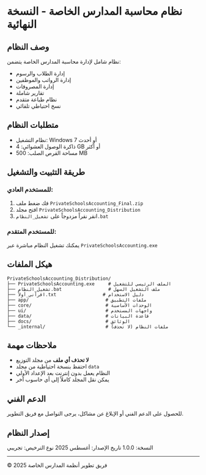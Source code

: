 # نظام محاسبة المدارس الخاصة - النسخة النهائية

## وصف النظام
نظام شامل لإدارة محاسبة المدارس الخاصة يتضمن:
- إدارة الطلاب والرسوم
- إدارة الرواتب والموظفين
- إدارة المصروفات
- تقارير شاملة
- نظام طباعة متقدم
- نسخ احتياطي تلقائي

## متطلبات النظام
- نظام التشغيل: Windows 7 أو أحدث
- ذاكرة الوصول العشوائي: 4 GB أو أكثر
- مساحة القرص الصلب: 500 MB

## طريقة التثبيت والتشغيل

### للمستخدم العادي:
1. فك ضغط ملف `PrivateSchoolsAccounting_Final.zip`
2. افتح مجلد `PrivateSchoolsAccounting_Distribution`
3. انقر نقراً مزدوجاً على `تشغيل_النظام.bat`

### للمستخدم المتقدم:
يمكنك تشغيل النظام مباشرة عبر `PrivateSchoolsAccounting.exe`

## هيكل الملفات
```
PrivateSchoolsAccounting_Distribution/
├── PrivateSchoolsAccounting.exe     # الملف الرئيسي للتشغيل
├── تشغيل_النظام.bat                 # ملف التشغيل السهل
├── اقرأني_أولاً.txt                 # دليل الاستخدام
├── app/                            # ملفات التطبيق
├── core/                           # الوحدات الأساسية
├── ui/                             # واجهات المستخدم
├── data/                           # قاعدة البيانات
├── docs/                           # الوثائق
└── _internal/                      # ملفات النظام (لا تحذف)
```

## ملاحظات مهمة
- **لا تحذف أي ملف** من مجلد التوزيع
- احتفظ بنسخة احتياطية من مجلد `data`
- النظام يعمل بدون إنترنت بعد الإعداد الأولي
- يمكن نقل المجلد كاملاً إلى أي حاسوب آخر

## الدعم الفني
للحصول على الدعم الفني أو الإبلاغ عن مشاكل، يرجى التواصل مع فريق التطوير.

## إصدار النظام
النسخة: 1.0.0
تاريخ الإصدار: أغسطس 2025
نوع الترخيص: تجريبي

---
© 2025 فريق تطوير أنظمة المدارس الخاصة
